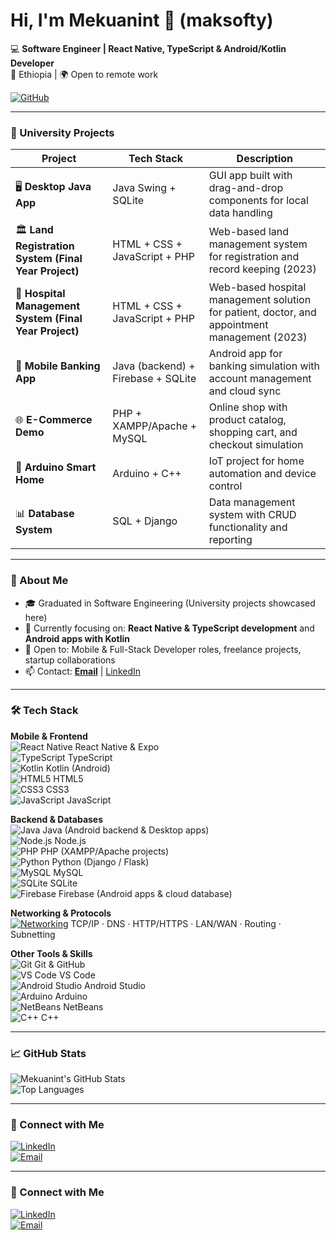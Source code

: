 # Hi, I'm Mekuanint 👋 (maksofty)

💻 **Software Engineer | React Native, TypeScript & Android/Kotlin Developer**  
📍 Ethiopia | 🌍 Open to remote work  

[![GitHub](https://img.shields.io/badge/GitHub-VenomX--Meku-181717?style=for-the-badge&logo=github&logoColor=white)](https://github.com/VenomX-Meku)

---

### 📌 University Projects
| Project | Tech Stack | Description |
|---------|------------|-------------|
| 🖥️ **Desktop Java App** | Java Swing + SQLite | GUI app built with drag-and-drop components for local data handling |
| 🏛️ **Land Registration System (Final Year Project)** | HTML + CSS + JavaScript + PHP | Web-based land management system for registration and record keeping (2023) |
| 🏥 **Hospital Management System (Final Year Project)** | HTML + CSS + JavaScript + PHP | Web-based hospital management solution for patient, doctor, and appointment management (2023) |
| 📱 **Mobile Banking App** | Java (backend) + Firebase + SQLite | Android app for banking simulation with account management and cloud sync |
| 🌐 **E-Commerce Demo** | PHP + XAMPP/Apache + MySQL | Online shop with product catalog, shopping cart, and checkout simulation |
| 🤖 **Arduino Smart Home** | Arduino + C++ | IoT project for home automation and device control |
| 📊 **Database System** | SQL + Django | Data management system with CRUD functionality and reporting |

---

### 🚀 About Me
- 🎓 Graduated in Software Engineering (University projects showcased here)  
- 🔭 Currently focusing on: **React Native & TypeScript development** and **Android apps with Kotlin**  
- 💼 Open to: Mobile & Full-Stack Developer roles, freelance projects, startup collaborations  
- 📫 Contact: **[Email](mailto:mekusoft@gmail.com)** | [LinkedIn](https://www.linkedin.com/in/your-link)  

---

### 🛠️ Tech Stack

**Mobile & Frontend**  
![React Native](https://img.shields.io/badge/React%20Native-61DAFB?style=for-the-badge&logo=react&logoColor=white) React Native & Expo  
![TypeScript](https://img.shields.io/badge/TypeScript-3178C6?style=for-the-badge&logo=typescript&logoColor=white) TypeScript  
![Kotlin](https://img.shields.io/badge/Kotlin-0095D5?style=for-the-badge&logo=kotlin&logoColor=white) Kotlin (Android)  
![HTML5](https://img.shields.io/badge/HTML5-E34F26?style=for-the-badge&logo=html5&logoColor=white) HTML5  
![CSS3](https://img.shields.io/badge/CSS3-1572B6?style=for-the-badge&logo=css3&logoColor=white) CSS3  
![JavaScript](https://img.shields.io/badge/JavaScript-F7DF1E?style=for-the-badge&logo=javascript&logoColor=black) JavaScript  

**Backend & Databases**  
![Java](https://img.shields.io/badge/Java-ED8B00?style=for-the-badge&logo=java&logoColor=white) Java (Android backend & Desktop apps)  
![Node.js](https://img.shields.io/badge/Node.js-339933?style=for-the-badge&logo=node.js&logoColor=white) Node.js  
![PHP](https://img.shields.io/badge/PHP-777BB4?style=for-the-badge&logo=php&logoColor=white) PHP (XAMPP/Apache projects)  
![Python](https://img.shields.io/badge/Python-3776AB?style=for-the-badge&logo=python&logoColor=white) Python (Django / Flask)  
![MySQL](https://img.shields.io/badge/MySQL-4479A1?style=for-the-badge&logo=mysql&logoColor=white) MySQL  
![SQLite](https://img.shields.io/badge/SQLite-003B57?style=for-the-badge&logo=sqlite&logoColor=white) SQLite  
![Firebase](https://img.shields.io/badge/Firebase-FFCA28?style=for-the-badge&logo=firebase&logoColor=black) Firebase (Android apps & cloud database)  

**Networking & Protocols**  
[![Networking](https://img.shields.io/badge/Networking-0A74DA?style=for-the-badge&logo=networking&logoColor=white)](https://www.cloudflare.com/learning/networking/) TCP/IP · DNS · HTTP/HTTPS · LAN/WAN · Routing · Subnetting  

**Other Tools & Skills**  
![Git](https://img.shields.io/badge/Git-F05032?style=for-the-badge&logo=git&logoColor=white) Git & GitHub  
![VS Code](https://img.shields.io/badge/VS%20Code-007ACC?style=for-the-badge&logo=visual-studio-code&logoColor=white) VS Code  
![Android Studio](https://img.shields.io/badge/Android%20Studio-3DDC84?style=for-the-badge&logo=android&logoColor=white) Android Studio  
![Arduino](https://img.shields.io/badge/Arduino-00979D?style=for-the-badge&logo=arduino&logoColor=white) Arduino  
![NetBeans](https://img.shields.io/badge/NetBeans-007396?style=for-the-badge&logo=netbeans&logoColor=white) NetBeans  
![C++](https://img.shields.io/badge/C++-00599C?style=for-the-badge&logo=c%2B%2B&logoColor=white) C++  

---

### 📈 GitHub Stats
![Mekuanint's GitHub Stats](https://github-readme-stats.vercel.app/api?username=VenomX-Meku&show_icons=true&theme=tokyonight&count_private=true)  
![Top Languages](https://github-readme-stats.vercel.app/api/top-langs/?username=VenomX-Meku&layout=compact&theme=tokyonight)

---

### 🔗 Connect with Me
[![LinkedIn](https://img.shields.io/badge/LinkedIn-0A66C2?style=for-the-badge&logo=linkedin&logoColor=white)](https://www.linkedin.com/in/your-link)  
[![Email](https://img.shields.io/badge/Email-D14836?style=for-the-badge&logo=gmail&logoColor=white)](mailto:mekusoft@gmail.com)

---

### 🔗 Connect with Me
[![LinkedIn](https://img.shields.io/badge/LinkedIn-0A66C2?style=for-the-badge&logo=linkedin&logoColor=white)](https://www.linkedin.com/in/your-link)  
[![Email](https://img.shields.io/badge/Email-D14836?style=for-the-badge&logo=gmail&logoColor=white)](mailto:mekusoft@gmail.com)

